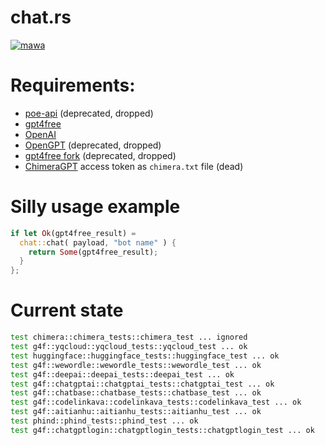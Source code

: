 # chat.rs

[![mawa](https://github.com/Miezhiko/chat.rs/actions/workflows/ci.yml/badge.svg)](https://github.com/Miezhiko/chat.rs/actions/workflows/ci.yml)

# Requirements:

- [poe-api](https://github.com/ading2210/poe-api) (deprecated, dropped)
- [gpt4free](https://github.com/xtekky/gpt4free)
- [OpenAI](https://github.com/openai/openai-python)
- [OpenGPT](https://github.com/uesleibros/OpenGPT) (deprecated, dropped)
- [gpt4free fork](https://github.com/Masha/gpt4free) (deprecated, dropped)
- [ChimeraGPT](https://discord.gg/chimeragpt) access token as `chimera.txt` file (dead)

# Silly usage example

```rust
if let Ok(gpt4free_result) =
  chat::chat( payload, "bot name" ) {
    return Some(gpt4free_result);
  }
};
```

# Current state

```bash
test chimera::chimera_tests::chimera_test ... ignored
test g4f::yqcloud::yqcloud_tests::yqcloud_test ... ok
test huggingface::huggingface_tests::huggingface_test ... ok
test g4f::wewordle::wewordle_tests::wewordle_test ... ok
test g4f::deepai::deepai_tests::deepai_test ... ok
test g4f::chatgptai::chatgptai_tests::chatgptai_test ... ok
test g4f::chatbase::chatbase_tests::chatbase_test ... ok
test g4f::codelinkava::codelinkava_tests::codelinkava_test ... ok
test g4f::aitianhu::aitianhu_tests::aitianhu_test ... ok
test phind::phind_tests::phind_test ... ok
test g4f::chatgptlogin::chatgptlogin_tests::chatgptlogin_test ... ok
```
